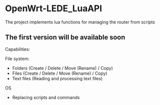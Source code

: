 # OpenWrt-LEDE_LuaAPI
The project implements lua functions for managing the router from scripts

## The first version will be available soon

Capabilities:

File system:

- Folders (Create / Delete / Move (Rename) / Copy)
- Files (Create / Delete / Move (Rename) / Copy)
- Text files (Reading and processing text files)

OS
- Replacing scripts and commands
